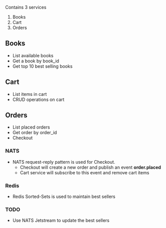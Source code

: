 Contains 3 services

1. Books
2. Cart
3. Orders

## Books

- List available books
- Get a book by book_id
- Get top 10 best selling books

## Cart

- List items in cart
- CRUD operations on cart

## Orders

- List placed orders
- Get order by order_id
- Checkout

### NATS

- NATS request-reply pattern is used for Checkout.
  - Checkout will create a new order and publish an event __order.placed__
  - Cart service will subscribe to this event and remove cart items

### Redis

- Redis Sorted-Sets is used to maintain best sellers

### TODO

- Use NATS Jetstream to update the best sellers

